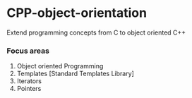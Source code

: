 # CPP-object-orientation
Extend programming concepts from C to object oriented C++

### Focus areas
1. Object oriented Programming
2. Templates [Standard Templates Library]
3. Iterators
4. Pointers
